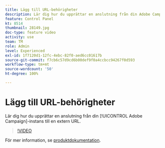 ```yaml
---
title: Lägg till URL-behörigheter
description: Lär dig hur du upprättar en anslutning från din Adobe Campaign-instans till en extern URL.
feature: Control Panel
kt: 8514
thumbnail: 28149.jpg
doc-type: feature video
activity: use
team: TM
role: Admin
level: Experienced
exl-id: 1f7120d1-12fc-4ebc-82f0-aed6cc01617b
source-git-commit: f7cb6c57d9cd6b00def9f0a4ccbcc94267f0d593
workflow-type: tm+mt
source-wordcount: '50'
ht-degree: 100%

---
```


# Lägg till URL-behörigheter

Lär dig hur du upprättar en anslutning från din [!UICONTROL Adobe Campaign]-instans till en extern URL.

>[!VIDEO](https://video.tv.adobe.com/v/28149?quality=12)

För mer information, se [produktdokumentation](https://experienceleague.adobe.com/docs/control-panel/using/instances-settings/url-permissions.html?lang=sv).
